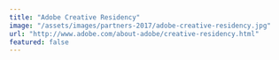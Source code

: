 ```yaml
---
title: "Adobe Creative Residency"
image: "/assets/images/partners-2017/adobe-creative-residency.jpg"
url: "http://www.adobe.com/about-adobe/creative-residency.html"
featured: false
---
```

